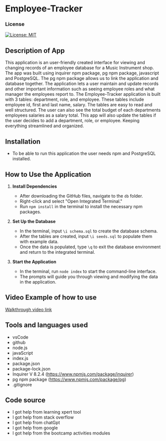 # Employee-Tracker

### License

[![License: MIT](https://img.shields.io/badge/License-MIT-yellow.svg)](https://opensource.org/licenses/MIT)

## Description of App

This application is an user-friendly created interface for viewing and changing records of an employee database for a Music Instrument shop. The app was built using inquirer npm package, pg npm package, javascript and PostgreSQL. The pg npm package allows us to link the application and database together. The application lets a user maintain and update records and other important information such as seeing employee roles and what manager the employees report to. The Employee-Tracker application is built with 3 tables: department, role, and employee. These tables include employee id, first and last name, salary. The tables are easy to read and well structured. The user can also see the total budget of each departments employees salaries as a salary total. This app will also update the tables if the user decides to add a department, role, or employee. Keeping everything streamlined and organized.

## Installation

- To be able to run this application the user needs npm and PostgreSQL installed.

## How to Use the Application

1. **Install Dependencies**

   - After downloading the GitHub files, navigate to the `db` folder.
   - Right-click and select "Open Integrated Terminal."
   - Run `npm install` in the terminal to install the necessary npm packages.

2. **Set Up the Database**

   - In the terminal, input `\i schema.sql` to create the database schema.
   - After the tables are created, input `\i seeds.sql` to populate them with example data.
   - Once the data is populated, type `\q` to exit the database environment and return to the integrated terminal.

3. **Start the Application**
   - In the terminal, run `node index` to start the command-line interface.
   - The prompts will guide you through viewing and modifying the data in the application.

## Video Example of how to use

[Walkthrough video link](https://drive.google.com/file/d/1Vx7t5ElVxJ1jugwY07HMNaULafvTOcos/preview)

## Tools and languages used

- vsCode
- github
- node.js
- javaScript
- index.js
- package.json
- package-lock.json
- Inquirer V 8.2.4 (https://www.npmjs.com/package/inquirer)
- pg npm package (https://www.npmjs.com/package/pg)
- .gitignore

## Code source

- I got help from learning xpert tool
- I got help from stack overflow
- I got help from chatGpt
- I got help from google
- I got help from the bootcamp activities modules
